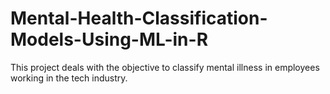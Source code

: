 # Mental-Health-Classification-Models-Using-ML-in-R
This project deals with the objective to classify mental illness in employees working in the tech industry.
